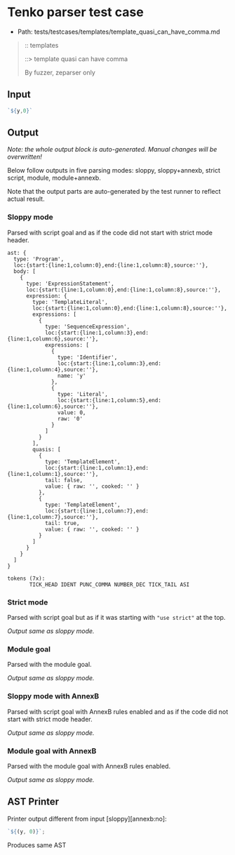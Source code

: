 # Tenko parser test case

- Path: tests/testcases/templates/template_quasi_can_have_comma.md

> :: templates
>
> ::> template quasi can have comma
>
> By fuzzer, zeparser only


## Input

`````js
`${y,0}`
`````

## Output

_Note: the whole output block is auto-generated. Manual changes will be overwritten!_

Below follow outputs in five parsing modes: sloppy, sloppy+annexb, strict script, module, module+annexb.

Note that the output parts are auto-generated by the test runner to reflect actual result.

### Sloppy mode

Parsed with script goal and as if the code did not start with strict mode header.

`````
ast: {
  type: 'Program',
  loc:{start:{line:1,column:0},end:{line:1,column:8},source:''},
  body: [
    {
      type: 'ExpressionStatement',
      loc:{start:{line:1,column:0},end:{line:1,column:8},source:''},
      expression: {
        type: 'TemplateLiteral',
        loc:{start:{line:1,column:0},end:{line:1,column:8},source:''},
        expressions: [
          {
            type: 'SequenceExpression',
            loc:{start:{line:1,column:3},end:{line:1,column:6},source:''},
            expressions: [
              {
                type: 'Identifier',
                loc:{start:{line:1,column:3},end:{line:1,column:4},source:''},
                name: 'y'
              },
              {
                type: 'Literal',
                loc:{start:{line:1,column:5},end:{line:1,column:6},source:''},
                value: 0,
                raw: '0'
              }
            ]
          }
        ],
        quasis: [
          {
            type: 'TemplateElement',
            loc:{start:{line:1,column:1},end:{line:1,column:1},source:''},
            tail: false,
            value: { raw: '', cooked: '' }
          },
          {
            type: 'TemplateElement',
            loc:{start:{line:1,column:7},end:{line:1,column:7},source:''},
            tail: true,
            value: { raw: '', cooked: '' }
          }
        ]
      }
    }
  ]
}

tokens (7x):
       TICK_HEAD IDENT PUNC_COMMA NUMBER_DEC TICK_TAIL ASI
`````

### Strict mode

Parsed with script goal but as if it was starting with `"use strict"` at the top.

_Output same as sloppy mode._

### Module goal

Parsed with the module goal.

_Output same as sloppy mode._

### Sloppy mode with AnnexB

Parsed with script goal with AnnexB rules enabled and as if the code did not start with strict mode header.

_Output same as sloppy mode._

### Module goal with AnnexB

Parsed with the module goal with AnnexB rules enabled.

_Output same as sloppy mode._

## AST Printer

Printer output different from input [sloppy][annexb:no]:

````js
`${(y, 0)}`;
````

Produces same AST
